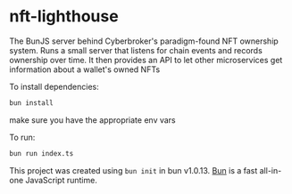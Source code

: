 # nft-lighthouse

The BunJS server behind Cyberbroker's paradigm-found NFT ownership system. Runs a small server that listens for chain events and records ownership over time. It then provides an API to let other microservices get information about a wallet's owned NFTs

To install dependencies:

```bash
bun install
```

make sure you have the appropriate env vars

To run:

```bash
bun run index.ts
```

This project was created using `bun init` in bun v1.0.13. [Bun](https://bun.sh) is a fast all-in-one JavaScript runtime.
